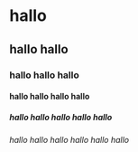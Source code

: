 # hallo
## hallo hallo
### hallo hallo hallo
#### hallo hallo hallo hallo
##### hallo hallo hallo hallo hallo
###### hallo hallo hallo hallo hallo hallo
